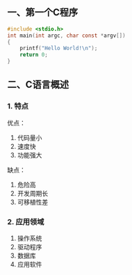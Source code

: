 ## 一、第一个C程序

``` c
#include <stdio.h>
int main(int argc, char const *argv[])
{
    printf("Hello World!\n");
    return 0;
}
```

## 二、C语言概述

### 1. 特点

优点：

1. 代码量小
2. 速度快
3. 功能强大

缺点：

1. 危险高
2. 开发周期长
3. 可移植性差

### 2. 应用领域

1. 操作系统
2. 驱动程序
3. 数据库
4. 应用软件



